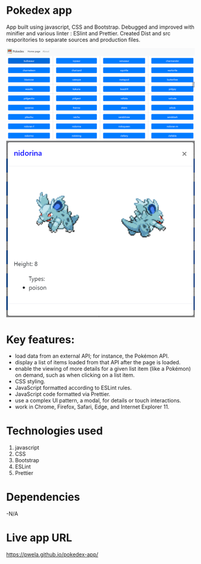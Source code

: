 # Pokedex app

App built using javascript, CSS and Bootstrap.
Debugged and improved with minifier and various linter : ESlint and Prettier.
Created Dist and src resporitories to separate sources and production files.

<div> 
<img alt="homescreen screenshoot" src="/assets/homepage.png"/>
<img alt="Poke details screenshoot" src="/assets/poke-details.png"/>
</div>

# Key features:

- load data from an external API; for instance, the Pokémon API.
- display a list of items loaded from that API after the page is loaded.
- enable the viewing of more details for a given list item (like a Pokémon) on demand, such as when clicking on a list item.
- CSS styling.
- JavaScript formatted according to ESLint rules.
- JavaScript code formatted via Prettier.
- use a complex UI pattern, a modal, for details or touch interactions.
- work in Chrome, Firefox, Safari, Edge, and Internet Explorer 11.

# Technologies used

1. javascript
2. CSS
3. Bootstrap
4. ESLint
5. Prettier

# Dependencies

-N/A

# Live app URL

https://pwela.github.io/pokedex-app/
